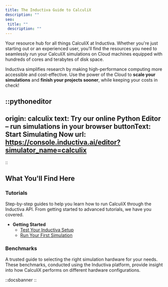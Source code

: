 ```yaml
---
title: The Inductiva Guide to CalculiX
description: ""
seo:
 title: ""
 description: ""
---
```


Your resource hub for all things CalculiX at Inductiva. Whether you're just starting out or an experienced user, you'll find the resources you need to seamlessly run your CalculiX simulations on Cloud machines equipped with hundreds of cores and terabytes of disk space.

Inductiva simplifies research by making high-performance computing more accessible and cost-effective. Use the power of the Cloud to **scale your simulations** and **finish your projects sooner**, while keeping your costs in check! 

::pythoneditor
---
origin: calculix
text: Try our online Python Editor – run simulations in your browser
buttonText: Start Simulating Now
url: https://console.inductiva.ai/editor?simulator_name=calculix
---
::

## What You'll Find Here

### Tutorials
Step-by-step guides to help you learn how to run CalculiX through the Inductiva API. From getting started to advanced tutorials, we have you covered.

* **Getting Started**
    - [Test Your Inductiva Setup](1.tutorials/0.setup-test)
    - [Run Your First Simulation](1.tutorials/1.quick-start)

### Benchmarks
A trusted guide to selecting the right simulation hardware for your needs. These benchmarks, conducted using the Inductiva platform, provide insight into how CalculiX performs on different hardware configurations.

::docsbanner
::
